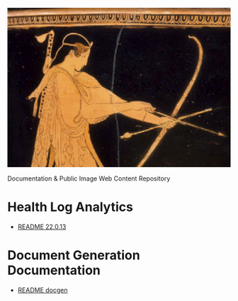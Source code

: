 ![Intro](./docs/artemis.gif)

Documentation &amp; Public Image Web Content Repository

# Health Log Analytics

* [README 22.0.13](docs/hla/22.0.13/README.md)
# Document Generation Documentation

* [README docgen](README-docgen.md)